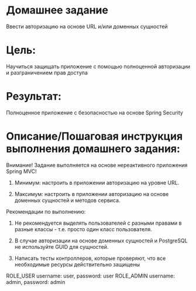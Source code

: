 # Домашнее задание
Ввести авторизацию на основе URL и/или доменных сущностей

# Цель:
Научиться защищать приложение с помощью полноценной авторизации и разграничением прав доступа

# Результат: 
Полноценное приложение с безопасностью на основе Spring Security

# Описание/Пошаговая инструкция выполнения домашнего задания:

Внимание! Задание выполняется на основе нереактивного приложения Spring MVC!


1. Минимум: настроить в приложении авторизацию на уровне URL.

2. Максимум: настроить в приложении авторизацию на основе доменных сущностей и методов сервиса.


Рекомендации по выполнению:

1. Не рекомендуется выделять пользователей с разными правами в разные классы - т.е. просто один класс пользователя.

2. В случае авторизации на основе доменных сущностей и PostgreSQL не используйте GUID для сущностей.

3. Написать тесты контроллеров, которые проверяют, что все необходимые ресурсы действительно защищены

ROLE_USER username: user, password: user
ROLE_ADMIN username: admin, password: admin